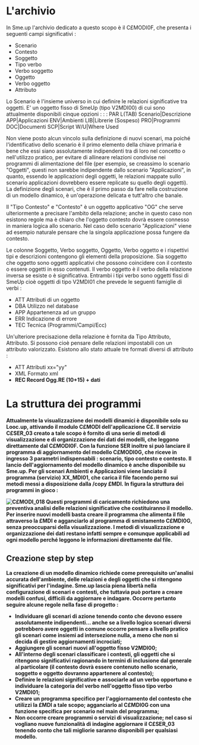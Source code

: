 # L'archivio
In Sme.up l'archivio dedicato a questo scopo è il C£MODI0F, che presenta i seguenti campi significativi : 
 * Scenario
 * Contesto
 * Soggetto
 * Tipo verbo
 * Verbo soggetto
 * Oggetto
 * Verbo oggetto
 * Attributo

Lo Scenario è l'insieme universo in cui definire le relazioni significative tra oggetti. E' un oggetto fisso di SmeUp (tipo V2MDI00) di cui sono attualmente disponibili cinque opzioni : 
 :  : PAR L(TAB)
Scenario|Descrizione
APP|Applicazioni
ENV|Ambienti
LIB|Librerie (Sospeso)
PRO|Programmi
DOC|Documenti
SCP|Script
W/U|Where Used


Non viene posto alcun vincolo sulla definizione di nuovi scenari, ma poiché l'identificativo dello scenario è il primo elemento della chiave primaria è bene che essi siano assolutamente indipendenti tra di loro nel concetto o nell'utilizzo pratico, per evitare di allineare relazioni condivise nei programmi di alimentazione del file (per esempio, se creassimo lo scenario "Oggetti", questi non sarebbe indipendente dallo scenario "Applicazioni", in quanto, essendo le applicazioni degli oggetti, le relazioni mappate sullo scenario applicazioni dovrebbero essere replicate su quello degli oggetti). La definizione degli scenari, che è il primo passo da fare nella costruzione di un modello dinamico, è un'operazione delicata e tutt'altro che banale.

Il "Tipo Contesto" e "Contesto" è un oggetto applicativo "OG" che serve ulteriormente a precisare l'ambito della relazione; anche in questo caso non esistono regole ma è chiaro che l'oggetto contesto dovrà essere connesso in maniera logica allo scenario. Nel caso dello scenario "Applicazioni" viene ad esempio naturale pensare che la singola applicazione possa fungere da contesto.

Le colonne Soggetto, Verbo soggetto, Oggetto, Verbo oggetto e i rispettivi tipi e descrizioni contengono gli elementi della proposizione. Sia soggetto che oggetto sono oggetti applicativi che possono coincidere con il contesto o essere oggetti in esso contenuti. Il verbo oggetto è il verbo della relazione inversa se esiste o è significativa. Entrambi i tipi verbo sono oggetti fissi di SmeUp cioè oggetti di tipo V2MDI01 che prevede le seguenti famiglie di verbi : 
 * ATT         Attributi di un oggetto
 * DBA         Utilizzo nel database
 * APP         Appartenenza ad un gruppo
 * ERR         Indicazione di errore
 * TEC         Tecnica (Programmi/Campi/Ecc)

Un'ulteriore precisazione della relazione è fornita da Tipo Attributo, Attributo. Si possono cioè pensare delle relazioni impostabili con un attributo valorizzato.
Esistono allo stato attuale tre formati diversi di attributo : 
 * ATT         Attributi   xx="yy"
 * XML         Formato xml <a> <b xx="yy"/></a>
 * REC         Record      Ogg.RE (10+15) + dati

# La struttura dei programmi
Attualmente la visualizzazione dei modelli dinamici è disponibile solo su Looc.up, attivando il modulo C£MODI dell'applicazione C£. Il servizio C£SER_03 creato a tale scopo è fornito di una serie di metodi di visualizzazione e di organizzazione dei dati dei modelli, che leggono direttamente dal C£MODI0F. Con la funzione SER inoltre si può lanciare il programma di aggiornamento del modello C£MODI0G, che riceve in ingresso 3 parametri indispensabili :  scenario, tipo contesto e contesto. Il lancio dell'aggiornamento del modello dinamico è anche disponibile su Sme.up. Per gli scenari Ambienti e Applicazioni viene lanciato il programma (servizio) XX_MDI01, che carica il file facendo perno sui metodi messi a disposizione dalla /copy £MDI.
In figura la struttura dei programmi in gioco : 

![C£MODI_018](http://localhost:3000/immagini/C£MODI_C/CXMODI_018.png)
Questi programmi di caricamento richiedono una preventiva analisi delle relazioni significative che costituiranno il modello. Per inserire nuovi modelli basta creare il programma che alimenta il file attraverso la £MDI e agganciarlo al programma di smistamento C£MDI0G, senza preoccuparsi della visualizzazione. I metodi di visualizzazione e organizzazione dei dati restano infatti sempre e comunque applicabili ad ogni modello perché leggono le informazioni direttamente dal file.

## Creazione step by step
La creazione di un modello dinamico richiede come prerequisito un'analisi accurata dell'ambiente, delle relazioni e degli oggetti che si ritengono significativi per l'indagine.
Sme.up lascia piena libertà nella configurazione di scenari e contesti, che tuttavia può portare a creare modelli confusi, difficili da aggiornare e indagare. Occorre pertanto seguire alcune regole nella fase di progetto : 
 * Individuare gli scenari di azione tenendo conto che devono essere assolutamente indipendenti... anche se a livello logico scenari diversi potrebbero avere oggetti in comune occorre pensare a livello pratico gli scenari come insiemi ad intersezione nulla, a meno che non si decida di gestire aggiornamenti incrociati;
 * Aggiungere gli scenari nuovi all'oggetto fisso V2MDI00;
 * All'interno degli scenari classificare i contesti, gli oggetti che si ritengono significativi ragionando in termini di inclusione dal generale al particolare (il contesto dovrà essere contenuto nello scenario, soggetto e oggetto dovranno appartenere al contesto);
 * Definire le relazioni significative e associarle ad un verbo opportuno e individuare la categoria del verbo nell'oggetto fisso tipo verbo V2MDI01;
 * Creare un programma specifico per l'aggiornamento del contesto che utilizzi la £MDI a tale scopo; agganciarlo al C£MDI0G con una funzione specifica per scenario nel main del programma;
 * Non occorre creare programmi o servizi di visualizzazione; nel caso si vogliano nuove funzionalità di indagine aggiornare il C£SER_03 tenendo conto che tali migliorie saranno disponibili per qualsiasi modello.

